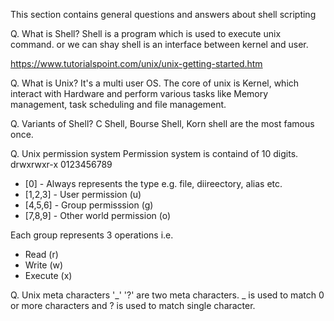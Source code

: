 This section contains general questions and answers about shell scripting

Q. What is Shell?
Shell is a program which is used to execute unix command. or we can shay shell is an interface between kernel and user.

https://www.tutorialspoint.com/unix/unix-getting-started.htm

Q. What is Unix?
It's a multi user OS. The core of unix is Kernel, which interact with Hardware and perform various tasks like Memory management, task scheduling and file management.

Q. Variants of Shell?
C Shell, Bourse Shell, Korn shell are the most famous once.

Q. Unix permission system
Permission system is containd of 10 digits.
drwxrwxr-x
0123456789

- [0] - Always represents the type e.g. file, diireectory, alias etc.
- [1,2,3] - User permission (u)
- [4,5,6] - Group permisssion (g)
- [7,8,9] - Other world permission (o)

Each group represents 3 operations i.e.

- Read (r)
- Write (w)
- Execute (x)

Q. Unix meta characters
'_' '?' are two meta characters. _ is used to match 0 or more characters and ? is used to match single character.
